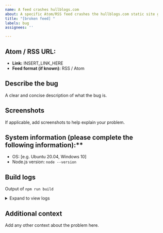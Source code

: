 ```yaml
---
name: A feed crashes hullblogs.com
about: A specific Atom/RSS feed crashes the hullblogs.com static site generator.
title: "[broken feed] "
labels: bug
assignees: ''

---
```


## Atom / RSS URL:

 - **Link:** INSERT_LINK_HERE
 - **Feed format (if known):** RSS / Atom

## Describe the bug
A clear and concise description of what the bug is.


## Screenshots
If applicable, add screenshots to help explain your problem.

## System information (please complete the following information):**
 - OS: [e.g. Ubuntu 20.04, Windows 10]
 - Node.js version:  `node --version`

## Build logs
Output of `npm run build`

<details>
<summary>Expand to view logs</summary>

<pre><core>

PASTE YOUR LOGS HERE

</code></pre>
</details>

## Additional context
Add any other context about the problem here.
